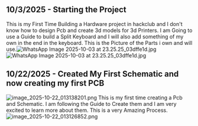 <!--
  ===================    !!READ THIS NOTICE!!   ====================
  DO NOT edit this file manually. Your changes WILL BE OVERWRITTEN!
  This journal is auto generated and updated by Hack Club Blueprint.
  To edit this file, please edit your journal entries on Blueprint.
  ==================================================================
-->

## 10/3/2025 - Starting the Project  

This is my First Time Building a Hardware project in hackclub and I don't know how to design Pcb and create 3d models for 3d Printers. I am Going to use a Guide to build a Split Keyboard and I will also add something of my own in the end in the keyboard. This is the Picture of the Parts i own and will use.![WhatsApp Image 2025-10-03 at 23.25.25_03dffe1d.jpg](https://blueprint.hackclub.com/user-attachments/blobs/redirect/eyJfcmFpbHMiOnsiZGF0YSI6MTg1LCJwdXIiOiJibG9iX2lkIn19--b4abef96bb363e17b5e1ad3d7da1051c5562ff9a/WhatsApp%20Image%202025-10-03%20at%2023.25.25_03dffe1d.jpg)
![WhatsApp Image 2025-10-03 at 23.25.25_03dffe1d.jpg](https://blueprint.hackclub.com/user-attachments/blobs/redirect/eyJfcmFpbHMiOnsiZGF0YSI6MTg0LCJwdXIiOiJibG9iX2lkIn19--066f006f5d909245cd1aeaf27c4af115f16b85fe/WhatsApp%20Image%202025-10-03%20at%2023.25.25_03dffe1d.jpg)
  

## 10/22/2025 - Created My First Schematic and now creating my first PCB  

![image_2025-10-22_013138201.png](https://blueprint.hackclub.com/user-attachments/blobs/proxy/eyJfcmFpbHMiOnsiZGF0YSI6NDE3NCwicHVyIjoiYmxvYl9pZCJ9fQ==--879b76744ff7a0526c24ba4de6bab07f45500ff7/image_2025-10-22_013138201.png)
This is my first time creating a Pcb and Schematic. I am following the Guide to Create them and I am very excited to learn more about them. This is a very Amazing Process.![image_2025-10-22_013126852.png](https://blueprint.hackclub.com/user-attachments/blobs/proxy/eyJfcmFpbHMiOnsiZGF0YSI6NDE3MywicHVyIjoiYmxvYl9pZCJ9fQ==--589216fe08434923436b4089733b5bcacf53b54d/image_2025-10-22_013126852.png)
  

